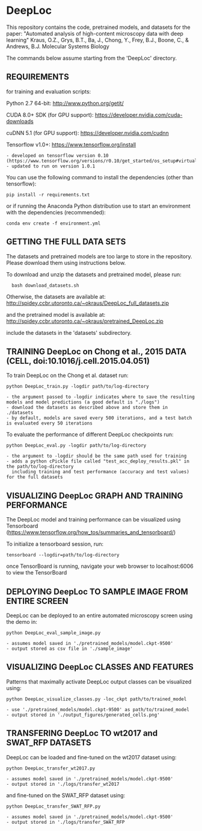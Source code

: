 # DeepLoc
This repository contains the code, pretrained models, and datasets for the paper:
"Automated analysis of high-content microscopy data with deep learning"
Kraus, O.Z., Grys, B.T., Ba, J., Chong, Y., Frey, B.J., Boone, C., & Andrews, B.J.
Molecular Systems Biology

The commands below assume starting from the 'DeepLoc' directory.

REQUIREMENTS
------------

for training and evaluation scripts:

Python 2.7 64-bit: http://www.python.org/getit/

CUDA 8.0+ SDK (for GPU support): https://developer.nvidia.com/cuda-downloads
    
cuDNN 5.1 (for GPU support): https://developer.nvidia.com/cudnn
   
Tensorflow v1.0+: https://www.tensorflow.org/install
     
    - developed on tensorflow version 0.10 (https://www.tensorflow.org/versions/r0.10/get_started/os_setup#virtualenv_installation)
    - updated to run on version 1.0.1

You can use the following command to install the dependencies (other than tensorflow):

    pip install -r requirements.txt

or if running the Anaconda Python distribution use to start an environment with the dependencies (recommended):

    conda env create -f environment.yml
    
GETTING THE FULL DATA SETS
--------------------------
The datasets and pretrained models are too large to store in the repository. Please download them using instructions below.

To download and unzip the datasets and pretrained model, please run:

      bash download_datasets.sh

Otherwise, the datasets are available at:
  http://spidey.ccbr.utoronto.ca/~okraus/DeepLoc_full_datasets.zip

and the pretrained model is available at:
  http://spidey.ccbr.utoronto.ca/~okraus/pretrained_DeepLoc.zip

include the datasets in the 'datasets' subdirectory.


TRAINING DeepLoc on Chong et al., 2015 DATA (CELL, doi:10.1016/j.cell.2015.04.051)
----------------------------------------------------------------------------------

To train DeepLoc on the Chong et al. dataset run:

    python DeepLoc_train.py -logdir path/to/log-directory
    
    - the argument passed to -logdir indicates where to save the resulting models and model predictions (a good default is "./logs")
    - download the datasets as described above and store them in ./datasets
    - by default, models are saved every 500 iterations, and a test batch is evaluated every 50 iterations

To evaluate the performance of different DeepLoc checkpoints run:

    python DeepLoc_eval.py -logdir path/to/log-directory

    - the argument to -logdir should be the same path used for training
    - adds a python cPickle file called "test_acc_deploy_results.pkl" in the path/to/log-directory
      including training and test performance (accuracy and test values) for the full datasets

VISUALIZING DeepLoc GRAPH AND TRAINING PERFORMANCE
--------------------------------------------------

The DeepLoc model and training performance can be visualized using Tensorboard
(https://www.tensorflow.org/how_tos/summaries_and_tensorboard/)

To initialize a tensorboard session, run:

    tensorboard --logdir=path/to/log-directory

once TensorBoard is running, navigate your web browser to localhost:6006 to view the TensorBoard


DEPLOYING DeepLoc TO SAMPLE IMAGE FROM ENTIRE SCREEN
----------------------------------------------------

DeepLoc can be deployed to an entire automated microscopy screen using the demo in:

    python DeepLoc_eval_sample_image.py
    
    - assumes model saved in './pretrained_models/model.ckpt-9500'
    - output stored as csv file in './sample_image'

VISUALIZING DeepLoc CLASSES AND FEATURES
----------------------------------------

Patterns that maximally activate DeepLoc output classes can be visualized using:

    python DeepLoc_visualize_classes.py -loc_ckpt path/to/trained_model
    
    - use './pretrained_models/model.ckpt-9500' as path/to/trained_model
    - output stored in './output_figures/generated_cells.png'


TRANSFERING DeepLoc TO wt2017 and SWAT_RFP DATASETS
---------------------------------------------------

DeepLoc can be loaded and fine-tuned on the wt2017 dataset using:

    python DeepLoc_transfer_wt2017.py
    
    - assumes model saved in './pretrained_models/model.ckpt-9500'
    - output stored in './logs/transfer_wt2017

and fine-tuned on the SWAT_RFP dataset using:

    python DeepLoc_transfer_SWAT_RFP.py
    
    - assumes model saved in './pretrained_models/model.ckpt-9500'
    - output stored in './logs/transfer_SWAT_RFP
    